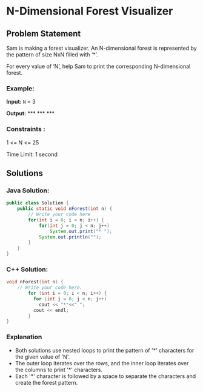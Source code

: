 # N-Dimensional Forest Visualizer

## Problem Statement

Sam is making a forest visualizer. An N-dimensional forest is represented by the pattern of size NxN filled with ‘*’.

For every value of ‘N’, help Sam to print the corresponding N-dimensional forest.

### Example:

**Input:** `N` = 3

**Output:** 
\*\*\*
\*\*\*
\*\*\*


### Constraints :

1 <= N <= 25

Time Limit: 1 second

## Solutions

### Java Solution:

```java
public class Solution {
    public static void nForest(int n) {
        // Write your code here
        for(int i = 0; i < n; i++) {
            for(int j = 0; j < n; j++)
                System.out.print("* ");
            System.out.println("");
        }
    }
}
```

###  C++ Solution:

```cpp
void nForest(int n) {
	// Write your code here.
        for (int i = 0; i < n; i++) {
          for (int j = 0; j < n; j++)
            cout << "*"<<" ";
          cout << endl;
        }
}
```


### Explanation
- Both solutions use nested loops to print the pattern of '*' characters for the given value of 'N'.
- The outer loop iterates over the rows, and the inner loop iterates over the columns to print '*' characters.
- Each '*' character is followed by a space to separate the characters and create the forest pattern.